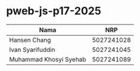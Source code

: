 # pweb-js-p17-2025


| Nama                        | NRP        |
| --------------------------- | ---------- |
| Hansen Chang                | 5027241028 |
| Ivan Syarifuddin            | 5027241045 |
| Muhammad Khosyi Syehab      | 5027241089 |
